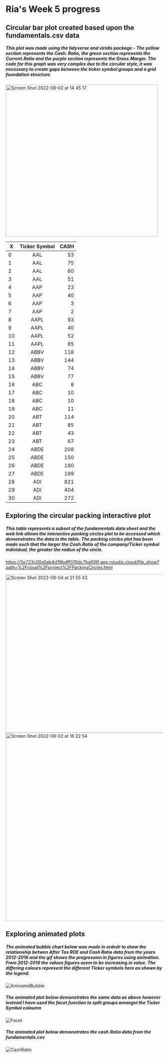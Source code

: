 # Ria's Week 5 progress
## Circular bar plot created based upon the fundamentals.csv data
##### This plot was made using the tidyverse and viridis package - The yellow section represents the Cash. Ratio, the green section represents the Current.Ratio and the purple section represents the Gross.Margin.  The code for this graph was very complex due to the circular style, it was necessary to create gaps between the ticker symbol groups and a grid foundation structure.

<img width="488" alt="Screen Shot 2022-08-02 at 14 45 17" src="https://user-images.githubusercontent.com/78815761/182390147-d4357273-61dd-42a9-aa16-d05b5edc967b.png">

| X | Ticker Symbol  | CASH  |
| - |:--------------:| -----:|
| 0 | AAL            | 53    |
| 1 | AAL            | 75    |
| 2 | AAL            | 60    |
| 3 | AAL            | 51    |
| 4 | AAP            | 23    |
| 5 | AAP            | 40    |
| 6 | AAP            | 3     |
| 7 | AAP            | 2     |
| 8 | AAPL           | 93    |
| 9 | AAPL           | 40    |
| 10| AAPL           | 52    |
| 11| AAPL           | 85    |
| 12| ABBV           | 118   |
| 13| ABBV           | 144   |
| 14| ABBV           | 74    |
| 15| ABBV           | 77    |
| 16| ABC            | 8     |
| 17| ABC            | 10    |
| 18| ABC            | 10    |
| 19| ABC            | 11    |
| 20| ABT            | 114   |
| 21| ABT            | 85    |
| 22| ABT            | 43    |
| 23| ABT            | 67    |
| 24| ABDE           | 208   |
| 25| ABDE           | 150   |
| 26| ABDE           | 180   |
| 27| ABDE           | 169   |
| 28| ADI            | 821   |
| 29| ADI            | 404   |
| 30| ADI            | 272   |

## Exploring the circular packing interactive plot
##### This table represents a subset of the fundamentals data sheet and the web link allows the interactive packing circles plot to be accessed which demonstrates the data in the table. The packing circles plot has been made such that the larger the Cash.Ratio of the company/Ticker symbol individual, the greater the radius of the circle.

https://5e723c00a5ab4d19bdff076dc7baf09f.app.rstudio.cloud/file_show?path=%2Fcloud%2Fproject%2FPackingCircles.html

<img width="508" alt="Screen Shot 2022-08-04 at 21 55 43" src="https://user-images.githubusercontent.com/78815761/182951080-4679629e-3f3b-4636-bef3-7956eb2712cb.png">

<img width="604" alt="Screen Shot 2022-08-02 at 16 22 54" src="https://user-images.githubusercontent.com/78815761/182412468-fbf0d729-0514-4154-94e7-bd033af01156.png">

## Exploring animated plots
#####  The animated bubble chart below was made in ordedr to show the relationship betwen After Tax ROE and Cash Ratio data from the years 2012-2016 and the gif shows the progression in figures using animation. From 2012-2016 the values figures seem to be increasing in value. The differing colours represent the different Ticker symbols here as shown by the legend. 

![AnimatedBubble](https://user-images.githubusercontent.com/78815761/182946638-cd76548d-3aa6-44eb-9cd7-8a36799e4bb3.gif)

##### The animated plot below demonstrates the same data as above however instead I have used the facet function to split groups amongst the Ticker Symbol coloumn

![Facet](https://user-images.githubusercontent.com/78815761/182949782-125f31e3-475f-4646-a76b-35f8fd431b6e.gif)

##### The animated plot below demonstrates the cash.Ratio data from the fundamentals.csv

![CashRatio](https://user-images.githubusercontent.com/78815761/182941594-4026ec97-a13b-4d65-96b0-34f4fd802f21.gif)

